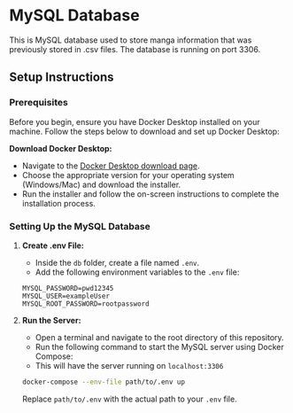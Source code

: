 # MySQL Database

This is MySQL database used to store manga information that was previously stored in .csv files. The database is running on port 3306.

## Setup Instructions

### Prerequisites

Before you begin, ensure you have Docker Desktop installed on your machine. Follow the steps below to download and set up Docker Desktop:

 **Download Docker Desktop:**
- Navigate to the [Docker Desktop download page](https://www.docker.com/products/docker-desktop).
- Choose the appropriate version for your operating system (Windows/Mac) and download the installer.
- Run the installer and follow the on-screen instructions to complete the installation process.

### Setting Up the MySQL Database

1. **Create .env File:**
    - Inside the `db` folder, create a file named `.env`.
    - Add the following environment variables to the `.env` file:
    ```plaintext
    MYSQL_PASSWORD=pwd12345
    MYSQL_USER=exampleUser
    MYSQL_ROOT_PASSWORD=rootpassword
    ```

2. **Run the Server:**
    - Open a terminal and navigate to the root directory of this repository.
    - Run the following command to start the MySQL server using Docker Compose:
    - This will have the server running on `localhost:3306`
    ```sh
    docker-compose --env-file path/to/.env up
    ```
    Replace `path/to/.env` with the actual path to your `.env` file.

